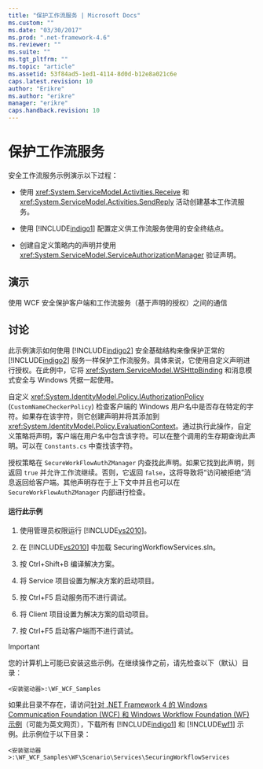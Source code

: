```yaml
---
title: "保护工作流服务 | Microsoft Docs"
ms.custom: ""
ms.date: "03/30/2017"
ms.prod: ".net-framework-4.6"
ms.reviewer: ""
ms.suite: ""
ms.tgt_pltfrm: ""
ms.topic: "article"
ms.assetid: 53f84ad5-1ed1-4114-8d0d-b12e8a021c6e
caps.latest.revision: 10
author: "Erikre"
ms.author: "erikre"
manager: "erikre"
caps.handback.revision: 10
---
```

# 保护工作流服务
安全工作流服务示例演示以下过程：  
  
-   使用 <xref:System.ServiceModel.Activities.Receive> 和 <xref:System.ServiceModel.Activities.SendReply> 活动创建基本工作流服务。  
  
-   使用 [!INCLUDE[indigo1](../../../../includes/indigo1-md.md)] 配置定义供工作流服务使用的安全终结点。  
  
-   创建自定义策略内的声明并使用 <xref:System.ServiceModel.ServiceAuthorizationManager> 验证声明。  
  
## 演示  
 使用 WCF 安全保护客户端和工作流服务（基于声明的授权）之间的通信  
  
## 讨论  
 此示例演示如何使用 [!INCLUDE[indigo2](../../../../includes/indigo2-md.md)] 安全基础结构来像保护正常的 [!INCLUDE[indigo2](../../../../includes/indigo2-md.md)] 服务一样保护工作流服务。具体来说，它使用自定义声明进行授权。在此例中，它将 <xref:System.ServiceModel.WSHttpBinding> 和消息模式安全与 Windows 凭据一起使用。  
  
 自定义 <xref:System.IdentityModel.Policy.IAuthorizationPolicy> \(`CustomNameCheckerPolicy`\) 检查客户端的 Windows 用户名中是否存在特定的字符。如果存在该字符，则它创建声明并将其添加到 <xref:System.IdentityModel.Policy.EvaluationContext>。通过执行此操作，自定义策略将声明，客户端在用户名中包含该字符。可以在整个调用的生存期查询此声明。可以在 `Constants.cs` 中查找该字符。  
  
 授权策略在 `SecureWorkFlowAuthZManager` 内查找此声明。如果它找到此声明，则返回 `true` 并允许工作流继续。否则，它返回 `false`，这将导致将“访问被拒绝”消息返回给客户端。其他声明存在于上下文中并且也可以在 `SecureWorkFlowAuthZManager` 内部进行检查。  
  
#### 运行此示例  
  
1.  使用管理员权限运行 [!INCLUDE[vs2010](../../../../includes/vs2010-md.md)]。  
  
2.  在 [!INCLUDE[vs2010](../../../../includes/vs2010-md.md)] 中加载 SecuringWorkflowServices.sln。  
  
3.  按 Ctrl\+Shift\+B 编译解决方案。  
  
4.  将 Service 项目设置为解决方案的启动项目。  
  
5.  按 Ctrl\+F5 启动服务而不进行调试。  
  
6.  将 Client 项目设置为解决方案的启动项目。  
  
7.  按 Ctrl\+F5 启动客户端而不进行调试。  
  
> [!IMPORTANT]
>  您的计算机上可能已安装这些示例。在继续操作之前，请先检查以下（默认）目录：  
>   
>  `<安装驱动器>:\WF_WCF_Samples`  
>   
>  如果此目录不存在，请访问[针对 .NET Framework 4 的 Windows Communication Foundation \(WCF\) 和 Windows Workflow Foundation \(WF\) 示例](http://go.microsoft.com/fwlink/?LinkId=150780)（可能为英文网页），下载所有 [!INCLUDE[indigo1](../../../../includes/indigo1-md.md)] 和 [!INCLUDE[wf1](../../../../includes/wf1-md.md)] 示例。此示例位于以下目录：  
>   
>  `<安装驱动器>:\WF_WCF_Samples\WF\Scenario\Services\SecuringWorkflowServices`